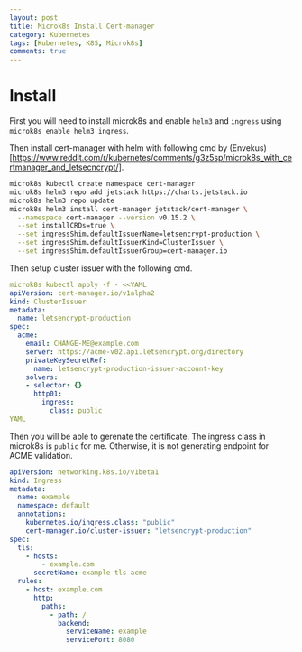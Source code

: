 ```yaml
---
layout: post
title: Microk8s Install Cert-manager
category: Kubernetes
tags: [Kubernetes, K8S, Microk8s]
comments: true
---
```

# Install
First you will need to install microk8s and enable `helm3` and `ingress` using `microk8s enable helm3 ingress`.

Then install cert-manager with helm with following cmd by (Envekus)[https://www.reddit.com/r/kubernetes/comments/g3z5sp/microk8s_with_certmanager_and_letsecncrypt/].
```bash
microk8s kubectl create namespace cert-manager
microk8s helm3 repo add jetstack https://charts.jetstack.io
microk8s helm3 repo update
microk8s helm3 install cert-manager jetstack/cert-manager \
  --namespace cert-manager --version v0.15.2 \
  --set installCRDs=true \
  --set ingressShim.defaultIssuerName=letsencrypt-production \
  --set ingressShim.defaultIssuerKind=ClusterIssuer \
  --set ingressShim.defaultIssuerGroup=cert-manager.io
```

Then setup cluster issuer with the following cmd.
```yaml
microk8s kubectl apply -f - <<YAML
apiVersion: cert-manager.io/v1alpha2
kind: ClusterIssuer
metadata:
  name: letsencrypt-production
spec:
  acme:
    email: CHANGE-ME@example.com
    server: https://acme-v02.api.letsencrypt.org/directory
    privateKeySecretRef:
      name: letsencrypt-production-issuer-account-key
    solvers:
    - selector: {}
      http01:
        ingress:
          class: public
YAML
```
Then you will be able to gerenate the certificate. The ingress class in microk8s is `public` for me. Otherwise, it is not generating endpoint for ACME validation.
```yaml
apiVersion: networking.k8s.io/v1beta1
kind: Ingress
metadata:
  name: example
  namespace: default
  annotations:
    kubernetes.io/ingress.class: "public"
    cert-manager.io/cluster-issuer: "letsencrypt-production"
spec:
  tls:
    - hosts:
        - example.com
      secretName: example-tls-acme
  rules:
    - host: example.com
      http:
        paths:
          - path: /
            backend:
              serviceName: example
              servicePort: 8080

```
